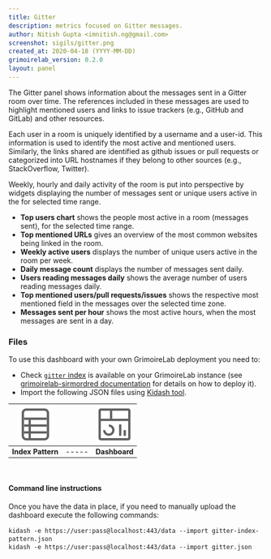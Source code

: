 ```yaml
---
title: Gitter
description: metrics focused on Gitter messages.
author: Nitish Gupta <imnitish.ng@gmail.com>
screenshot: sigils/gitter.png
created_at: 2020-04-18 (YYYY-MM-DD)
grimoirelab_version: 0.2.0
layout: panel
---
```


The Gitter panel shows information about the messages sent in a Gitter room over time. 
The references included in these messages are used to highlight mentioned users and links 
to issue trackers (e.g., GitHub and GitLab) and other resources. 

Each user in a room is uniquely identified by a username and a user-id. This
information is used to identify the most active and mentioned users.
Similarly, the links shared are identified as github issues or pull requests
or categorized into URL hostnames if they belong to other sources (e.g., StackOverflow, Twitter).

Weekly, hourly and daily activity of the room is put into perspective by
widgets displaying the number of messages sent or unique users active in
the for selected time range. 

* **Top users chart** shows the people most active in a room (messages sent), for the selected time range.
* **Top mentioned URLs** gives an overview of the most common websites being linked in the room.
* **Weekly active users** displays the number of unique users active in the room per week.
* **Daily message count** displays the number of messages sent daily.
* **Users reading messages daily** shows the average number of users reading messages daily.
* **Top mentioned users/pull requests/issues** shows the respective most mentioned field in the messages over the selected time zone.
* **Messages sent per hour** shows the most active hours, when the most messages are sent in a day.

### Files
To use this dashboard with your own GrimoireLab deployment you need to:
* Check [`gitter` index][gitter-schema] is available on your GrimoireLab instance
(see [grimoirelab-sirmordred documentation][sirmordred-gitter] for details on how to deploy it).
* Import the following JSON files using [Kidash tool](https://github.com/chaoss/grimoirelab-kidash/).

| [![Index Pattern][ip-icon]][index-pattern] | | [![Dashboard][dash-icon]][dashboard] |
| :---------: | ---------- | :-------------: |
| **Index Pattern** | ----- | **Dashboard** |

<br />

#### Command line instructions
Once you have the data in place, if you need to manually upload the dashboard execute the
following commands:
```
kidash -e https://user:pass@localhost:443/data --import gitter-index-pattern.json
kidash -e https://user:pass@localhost:443/data --import gitter.json
```

[gitter-schema]: https://github.com/chaoss/grimoirelab-elk/blob/master/schema/gitter.csv
[sirmordred-gitter]: https://github.com/chaoss/grimoirelab-sirmordred#gitter-
[dash-icon]: ../assets/images/icons/dashboard.png
[ip-icon]: ../assets/images/icons/file-ruled.png
[index-pattern]: https://raw.githubusercontent.com/chaoss/grimoirelab-sigils/master/json/gitter-index-pattern.json
[dashboard]: https://raw.githubusercontent.com/chaoss/grimoirelab-sigils/master/json/gitter.json
